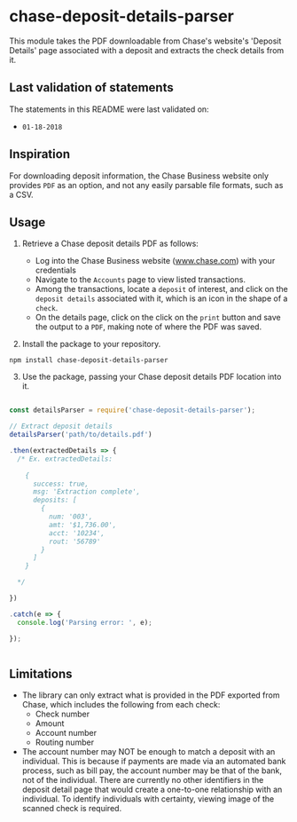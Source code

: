 # chase-deposit-details-parser
This module takes the PDF downloadable from Chase's website's 'Deposit Details' page associated with a deposit and extracts the check details from it.

## Last validation of statements

The statements in this README were last validated on:

* `01-18-2018`

## Inspiration

For downloading deposit information, the Chase Business website only provides `PDF` as an option, and not any easily parsable file formats, such as a CSV.

## Usage

1. Retrieve a Chase deposit details PDF as follows:
    * Log into the Chase Business website (www.chase.com) with your credentials
    * Navigate to the `Accounts` page to view listed transactions. 
    * Among the transactions, locate a `deposit` of interest, and click on the `deposit details` associated with it, which is an icon in the shape of a `check`.
    * On the details page, click on the click on the `print` button and save the output to a `PDF`, making note of where the PDF was saved.

2. Install the package to your repository.

`npm install chase-deposit-details-parser`

3. Use the package, passing your Chase deposit details PDF location into it. 

```javascript

const detailsParser = require('chase-deposit-details-parser');

// Extract deposit details
detailsParser('path/to/details.pdf')

.then(extractedDetails => {
  /* Ex. extractedDetails:
   
    {
      success: true,
      msg: 'Extraction complete',
      deposits: [
        { 
          num: '003',
          amt: '$1,736.00',
          acct: '10234',
          rout: '56789' 
        }
      ]
    }

  */

})

.catch(e => {
  console.log('Parsing error: ', e);

});



```

## Limitations

* The library can only extract what is provided in the PDF exported from Chase, which includes the following from each check:
  * Check number
  * Amount
  * Account number
  * Routing number
* The account number may NOT be enough to match a deposit with an individual. This is because if payments are made via an automated bank process, such as bill pay, the account number may be that of the bank, not of the individual. There are currently no other identifiers in the deposit detail page that would create a one-to-one relationship with an individual. To identify individuals with certainty, viewing image of the scanned check is required.